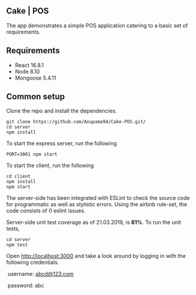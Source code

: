 ## Cake | POS

The app demonstrates a simple POS application catering to a basic set of requirements.



## Requirements

- React 16.8.1
- Node 8.10
- Mongoose 5.4.11

## Common setup

Clone the repo and install the dependencies.

```
git clone https://github.com/Anupama94/Cake-POS.git/
cd server
npm install
```

To start the express server, run the following

```
PORT=3001 npm start
```

To start the client, run the following

```
cd client
npm install
npm start
```

The server-side has been integrated with ESLint to check the source code for programmatic as well as stylistic errors. Using the airbnb rule-set, the code consists of 0 eslint issues.

Server-side unit test coverage as of 21.03.2019, is **81%**. To run the unit tests,

```
cd server
npm test
```

Open [http://localhost:3000](http://localhost:3000/) and take a look around by logging in with the following credentials.

​	username: abcd@123.com

​	password: abc